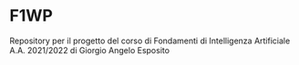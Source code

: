 # F1WP
Repository per il progetto del corso di Fondamenti di Intelligenza Artificiale A.A. 2021/2022 di Giorgio Angelo Esposito 
